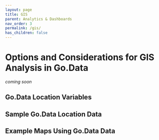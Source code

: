 ```yaml
---
layout: page
title: GIS
parent: Analytics & Dashboards
nav_order: 3
permalink: /gis/
has_children: false
---
```


# Options and Considerations for GIS Analysis in Go.Data
_coming soon_

## Go.Data Location Variables

## Sample Go.Data Location Data

## Example Maps Using Go.Data Data
